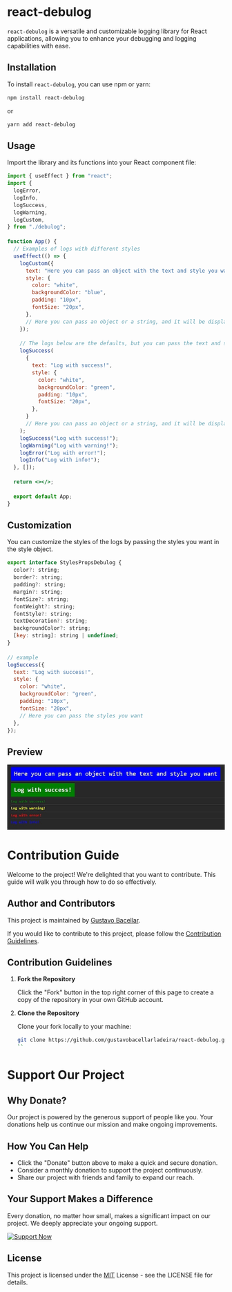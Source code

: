 # react-debulog

`react-debulog` is a versatile and customizable logging library for React applications, allowing you to enhance your debugging and logging capabilities with ease.

## Installation

To install `react-debulog`, you can use npm or yarn:

```bash
npm install react-debulog
```

or

```bash
yarn add react-debulog
```

## Usage

Import the library and its functions into your React component file:

```jsx
import { useEffect } from "react";
import {
  logError,
  logInfo,
  logSuccess,
  logWarning,
  logCustom,
} from "./debulog";

function App() {
  // Examples of logs with different styles
  useEffect(() => {
    logCustom({
      text: "Here you can pass an object with the text and style you want",
      style: {
        color: "white",
        backgroundColor: "blue",
        padding: "10px",
        fontSize: "20px",
      },
      // Here you can pass an object or a string, and it will be displayed in the console
    });

    // The logs below are the defaults, but you can pass the text and style you want
    logSuccess(
      {
        text: "Log with success!",
        style: {
          color: "white",
          backgroundColor: "green",
          padding: "10px",
          fontSize: "20px",
        },
      }
      // Here you can pass an object or a string, and it will be displayed in the console
    );
    logSuccess("Log with success!");
    logWarning("Log with warning!");
    logError("Log with error!");
    logInfo("Log with info!");
  }, []);

  return <></>;

  export default App;
}
```

## Customization

You can customize the styles of the logs by passing the styles you want in the style object.

```jsx
export interface StylesPropsDebulog {
  color?: string;
  border?: string;
  padding?: string;
  margin?: string;
  fontSize?: string;
  fontWeight?: string;
  fontStyle?: string;
  textDecoration?: string;
  backgroundColor?: string;
  [key: string]: string | undefined;
}

// example
logSuccess({
  text: "Log with success!",
  style: {
    color: "white",
    backgroundColor: "green",
    padding: "10px",
    fontSize: "20px",
    // Here you can pass the styles you want
  },
});
```

## Preview

![Preview Debulog](./github//assets//debulog.jpg)

# Contribution Guide

Welcome to the project! We're delighted that you want to contribute. This guide will walk you through how to do so effectively.

## Author and Contributors

This project is maintained by [Gustavo Bacellar](https://github.com/gustavobacellarladeira).

If you would like to contribute to this project, please follow the [Contribution Guidelines](#passos-para-contribuir).

## Contribution Guidelines <a name="steps-to-contribute"></a>

1. **Fork the Repository**

   Click the "Fork" button in the top right corner of this page to create a copy of the repository in your own GitHub account.

2. **Clone the Repository**

   Clone your fork locally to your machine:

   ```bash
   git clone https://github.com/gustavobacellarladeira/react-debulog.git
   ``
   ```

# Support Our Project

<!--
[![Donate Now](https://img.shields.io/badge/Donate%20Now-8A2BE2?style=for-the-badge)](https://www.paypal.com/donate/?hosted_button_id=87BW8CA5UEGTL) -->

## Why Donate?

Our project is powered by the generous support of people like you. Your donations help us continue our mission and make ongoing improvements.

## How You Can Help

- Click the "Donate" button above to make a quick and secure donation.
- Consider a monthly donation to support the project continuously.
- Share our project with friends and family to expand our reach.

## Your Support Makes a Difference

Every donation, no matter how small, makes a significant impact on our project. We deeply appreciate your ongoing support.

[![Support Now](https://img.shields.io/badge/Support%20Now-8A2BE2?style=for-the-badge)](https://www.paypal.com/donate/?hosted_button_id=87BW8CA5UEGTL)

## License

This project is licensed under the [MIT](https://choosealicense.com/licenses/mit/) License - see the LICENSE file for details.

```

```
